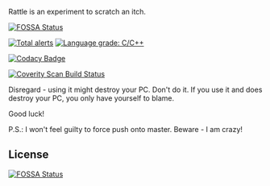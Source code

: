 Rattle is an experiment to scratch an itch.

[![FOSSA Status](https://app.fossa.io/api/projects/git%2Bgithub.com%2Fpmatos%2Frattle.svg?type=shield)](https://app.fossa.io/projects/git%2Bgithub.com%2Fpmatos%2Frattle?ref=badge_shield)

[![Total alerts](https://img.shields.io/lgtm/alerts/g/pmatos/rattle.svg?logo=lgtm&logoWidth=18)](https://lgtm.com/projects/g/pmatos/rattle/alerts/) [![Language grade: C/C++](https://img.shields.io/lgtm/grade/cpp/g/pmatos/rattle.svg?logo=lgtm&logoWidth=18)](https://lgtm.com/projects/g/pmatos/rattle/context:cpp)

[![Codacy Badge](https://app.codacy.com/project/badge/Grade/c5364adc86f34fcf9d8e93edd74c8106)](https://www.codacy.com/manual/pmatos/rattle?utm_source=github.com&amp;utm_medium=referral&amp;utm_content=pmatos/rattle&amp;utm_campaign=Badge_Grade)

<a href="https://scan.coverity.com/projects/pmatos-rattle">
  <img alt="Coverity Scan Build Status"
       src="https://scan.coverity.com/projects/20281/badge.svg"/>
</a>

Disregard - using it might destroy your PC. Don't do it.
If you use it and does destroy your PC, you only have yourself to blame.

Good luck!

P.S.: I won't feel guilty to force push onto master. Beware - I am crazy!


## License
[![FOSSA Status](https://app.fossa.io/api/projects/git%2Bgithub.com%2Fpmatos%2Frattle.svg?type=large)](https://app.fossa.io/projects/git%2Bgithub.com%2Fpmatos%2Frattle?ref=badge_large)
